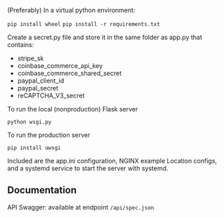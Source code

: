 (Preferably) In a virtual python environment:

`pip install wheel`
`pip install -r requirements.txt`

Create a secret.py file and store it in the same folder as app.py that contains:

* stripe_sk
* coinbase_commerce_api_key
* coinbase_commerce_shared_secret
* paypal_client_id
* paypal_secret
* reCAPTCHA_V3_secret 

To run the local (nonproduction) Flask server

`python wsgi.py`

To run the production server

`pip install uwsgi`

Included are the app.ini configuration, NGINX example Location configs, and a systemd service to start the server with systemd.

## Documentation

API Swagger: available at endpoint `/api/spec.json`
